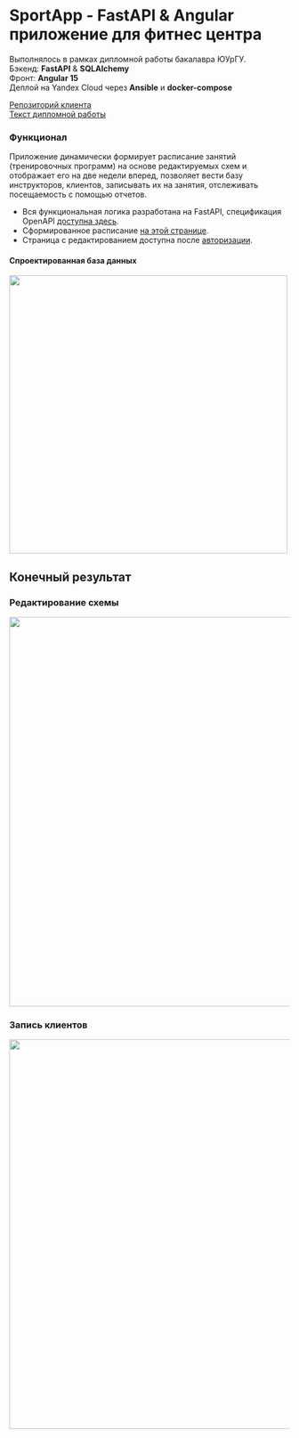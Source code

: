 # SportApp - FastAPI & Angular приложение для фитнес центра
Выполнялось в рамках дипломной работы бакалавра ЮУрГУ.<br>
Бэкенд: **FastAPI** &  **SQLAlchemy**<br>
Фронт: **Angular 15**<br>
Деплой на Yandex Cloud через  **Ansible** и **docker-compose**<br>

[Репозиторий клиента](https://github.com/FrozzWay/sport-app-client)<br>
[Текст дипломной работы](http://omega.sp.susu.ru/publications/bachelorthesis/2023_404_okunevad.pdf)

### Функционал
Приложение динамически формирует расписание занятий (тренировочных программ) на основе редактируемых схем и отображает его на две недели вперед, позволяет вести базу инструкторов, клиентов, записывать их на занятия, отслеживать посещаемость с помощью отчетов.
- Вся функциональная логика разработана на FastAPI, спецификация OpenAPI [доступна здесь](https://okunevad.cloud/docs).
- Сформированное расписание [на этой странице](https://okunevad.cloud/schedule).
- Страница с редактированием доступна после [авторизации](https://okunevad.cloud/login).

#### Спроектированная база данных
<img src= "https://i.imgur.com/QOJuRkR.png"  width="500"/>


## Конечный результат
### Редактирование схемы
<img src="https://user-images.githubusercontent.com/59840795/241748033-408dca3a-87da-45ce-93db-00dcaf6680fa.gif"  width="700"/>

### Запись клиентов
<img src="https://user-images.githubusercontent.com/59840795/250643841-f5e3418f-1f28-4c59-ae82-2590a38557e5.gif"  width="700"/>
